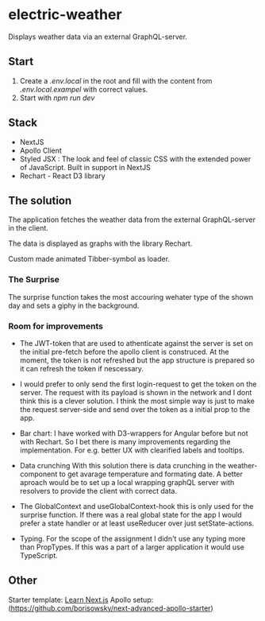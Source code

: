 # electric-weather

Displays weather data via an external GraphQL-server.

## Start

1. Create a _.env.local_ in the root and fill with the content from _.env.local.exampel_ with correct values.
2. Start with _npm run dev_

## Stack

- NextJS
- Apollo Client
- Styled JSX : The look and feel of classic CSS with the extended power of JavaScript. Built in support in NextJS
- Rechart - React D3 library

## The solution

The application fetches the weather data from the external GraphQL-server in the client.

The data is displayed as graphs with the library Rechart.

Custom made animated Tibber-symbol as loader.

### The Surprise

The surprise function takes the most accouring wehater type of the shown day and sets a giphy in the background.

### Room for improvements

- The JWT-token that are used to athenticate against the server is set on the initial pre-fetch before the apollo client is construced. At the moment, the token is not refreshed but the app structure is prepared so it can refresh the token if nescessary.

- I would prefer to only send the first login-request to get the token on the server. The request with its payload is shown in the network and I dont think this is a clever solution. I think the most simple way is just to make the request server-side and send over the token as a initial prop to the app.

- Bar chart: I have worked with D3-wrappers for Angular before but not with Rechart. So I bet there is many improvements regarding the implementation. For e.g. better UX with clearified labels and tooltips.

- Data crunching
  With this solution there is data crunching in the weather-component to get avarage temperature and formating date. A better aproach would be to set up a local wrapping graphQL server with resolvers to provide the client with correct data.

- The GlobalContext and useGlobalContext-hook this is only used for the surprise function. If there was a real global state for the app I would prefer a state handler or at least useReducer over just setState-actions.

- Typing. For the scope of the assignment I didn't use any typing more than PropTypes. If this was a part of a larger application it would use TypeScript.

## Other

Starter template: [Learn Next.js](https://nextjs.org/learn)
Apollo setup: (https://github.com/borisowsky/next-advanced-apollo-starter)
